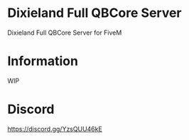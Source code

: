 # Dixieland Full QBCore Server
 Dixieland Full QBCore Server for FiveM
# Information
WIP
# Discord
https://discord.gg/YzsQUU46kE
